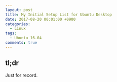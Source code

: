 ```yaml
---
layout: post
title: My Initial Setup List for Ubuntu Desktop
date: 2017-08-20 00:01:00 +0900
categories:
  - Linux
tags:
  - Ubuntu 16.04
comments: true
---
```


## tl;dr
Just for record.

<script src="https://gist.github.com/dgkim5360/d7df6c7be460f847e713fae7191807b5.js"></script>
